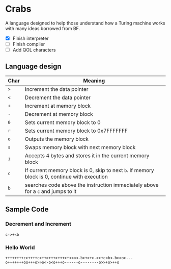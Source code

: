 # Crabs
A language designed to help those understand how a Turing machine works with many ideas borrowed from BF.

- [x] Finish interpreter
- [ ] Finish compiler
- [ ] Add QOL characters

## Language design
| Char | Meaning						|
|------|--------------------------------|
| `>`  | Increment the data pointer		|
| `<`  | Decrement the data pointer		|
| `+`  | Increment at memory block		|
| `-`  | Decrement at memory block		|
| `0`  | Sets current memory block to 0	|
| `r`  | Sets current memory block to 0x7FFFFFFF	|
| `o`  | Outputs the memory block 		|
| `s`  | Swaps memory block with next memory block 		|
| `i`  | Accepts 4 bytes and stores it in the current memory block|
| `c`  | If current memory block is 0, skip to next `b`. If memory block is 0, continue with execution |
| `b`  | searches code above the instruction immediately above for a `c` and jumps to it |

## Sample Code
### Decrement and Increment 
`c->+<b`

### Hello World
`++++++++c>++++c>++>+++>+++>+<<<<-b>+>+>->>+c<b<-b>>o>---o+++++++oo+++o>>o<-o<o+++o------o--------o>>+o>++o`
